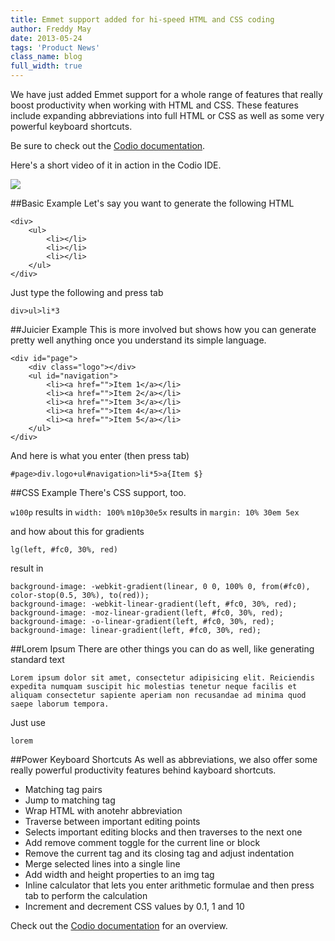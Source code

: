 ```yaml
---
title: Emmet support added for hi-speed HTML and CSS coding
author: Freddy May
date: 2013-05-24
tags: 'Product News'
class_name: blog
full_width: true
---
```


We have just added Emmet support for a whole range of features that really boost productivity when working with HTML and CSS. These features include expanding abbreviations into full HTML or CSS as well as some very powerful keyboard shortcuts.

Be sure to check out the [Codio documentation](/docs/ide/emmet/).

Here's a short video of it in action in the Codio IDE.

  <a href="http://www.youtube.com/v/suFLTxYDJz8?autoplay=1" class="fancybox fancybox.iframe" id="video">
    <img src="//i3.ytimg.com/vi/suFLTxYDJz8/mqdefault.jpg">
  </a>

##Basic Example
Let's say you want to generate the following HTML

	<div>
	    <ul>
	        <li></li>
	        <li></li>
	        <li></li>
	    </ul>
	</div>

Just type the following and press tab

	div>ul>li*3


##Juicier Example
This is more involved but shows how you can generate pretty well anything once you understand its simple language.

	<div id="page">
	    <div class="logo"></div>
	    <ul id="navigation">
	        <li><a href="">Item 1</a></li>
	        <li><a href="">Item 2</a></li>
	        <li><a href="">Item 3</a></li>
	        <li><a href="">Item 4</a></li>
	        <li><a href="">Item 5</a></li>
	    </ul>
	</div>

And here is what you enter (then press tab)

	#page>div.logo+ul#navigation>li*5>a{Item $}

##CSS Example
There's CSS support, too.

`w100p` results in `width: 100%`
`m10p30e5x` results in `margin: 10% 30em 5ex`

and how about this for gradients

	lg(left, #fc0, 30%, red)

result in

	background-image: -webkit-gradient(linear, 0 0, 100% 0, from(#fc0), color-stop(0.5, 30%), to(red));
	background-image: -webkit-linear-gradient(left, #fc0, 30%, red);
	background-image: -moz-linear-gradient(left, #fc0, 30%, red);
	background-image: -o-linear-gradient(left, #fc0, 30%, red);
	background-image: linear-gradient(left, #fc0, 30%, red);


##Lorem Ipsum
There are other things you can do as well, like generating standard text

	Lorem ipsum dolor sit amet, consectetur adipisicing elit. Reiciendis expedita numquam suscipit hic molestias tenetur neque facilis et aliquam consectetur sapiente aperiam non recusandae ad minima quod saepe laborum tempora.

Just use

	lorem

##Power Keyboard Shortcuts
As well as abbreviations, we also offer some really powerful productivity features behind kayboard shortcuts.

- Matching tag pairs
- Jump to matching tag
- Wrap HTML with anotehr abbreviation
- Traverse between important editing points
- Selects important editing blocks and then traverses to the next one
- Add remove comment toggle for the current line or block
- Remove the current tag and its closing tag and adjust indentation
- Merge selected lines into a single line
- Add width and height properties to an img tag
- Inline calculator that lets you enter arithmetic formulae and then press tab to perform the calculation
- Increment and decrement CSS values by 0.1, 1 and 10

Check out the [Codio documentation](/docs/ide/emmet/) for an overview.

